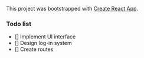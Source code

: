 This project was bootstrapped with [Create React App](https://github.com/facebook/create-react-app).

### Todo list

- [] Implement UI interface
- [] Design log-in system
- [] Create routes
